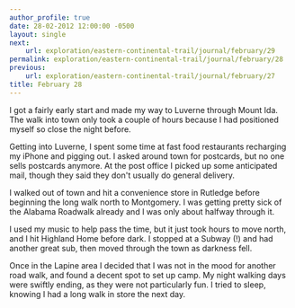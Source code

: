 ```yaml
---
author_profile: true
date: 28-02-2012 12:00:00 -0500
layout: single
next:
    url: exploration/eastern-continental-trail/journal/february/29
permalink: exploration/eastern-continental-trail/journal/february/28
previous:
    url: exploration/eastern-continental-trail/journal/february/27
title: February 28
---
```

I got a fairly early start and made my way to Luverne through Mount Ida. The walk into town only took a couple of hours because I had positioned myself so close the night before.

Getting into Luverne, I spent some time at fast food restaurants recharging my iPhone and pigging out. I asked around town for postcards, but no one sells postcards anymore. At the post office I picked up some anticipated mail, though they said they don't usually do general delivery.

I walked out of town and hit a convenience store in Rutledge before beginning the long walk north to Montgomery. I was getting pretty sick of the Alabama Roadwalk already and I was only about halfway through it.

I used my music to help pass the time, but it just took hours to move north, and I hit Highland Home before dark. I stopped at a Subway (!) and had another great sub, then moved through the town as darkness fell.

Once in the Lapine area I decided that I was not in the mood for another road walk, and found a decent spot to set up camp. My night walking days were swiftly ending, as they were not particularly fun. I tried to sleep, knowing I had a long walk in store the next day.
